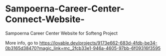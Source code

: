 # Sampoerna-Career-Center-Connect-Website-
Sampoerna Career Center Website for Softeng Project 

More info, go to https://lovable.dev/projects/9173e662-683d-4fdb-be34-0b3165d38470?magic_link=mc_2fcb33e1-946a-4605-97bb-6f09316f3595

